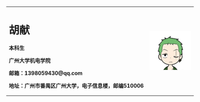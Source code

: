 <table border="0">
  <tr>
    <td width="75%">
      <h1>胡献</h1>
      <p><b>本科生</b></p>
      <p><b>广州大学机电学院</b></p>
      <p><b>邮箱：1398059430@qq.com</b></p>
      <p><b>地址：广州市番禺区广州大学，电子信息楼，邮编510006</b></p>
    </td>
    <td width="25%">
      <img src="/photo.jpg" width="100%">     
    </td>
  </tr>
</table>
